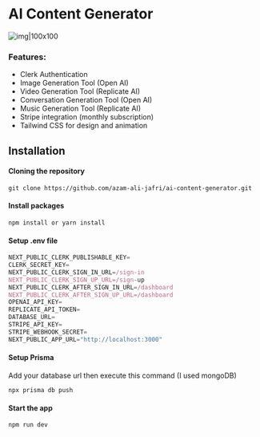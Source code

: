 # AI Content Generator

![img|100x100](https://res.cloudinary.com/dg18lu61g/image/upload/v1697522876/projects%20thumbnails/Screenshot_2023-10-17_at_11-23-38_AI_Content_Generator_vd2yej.png)

### Features:

- Clerk Authentication
- Image Generation Tool (Open AI)
- Video Generation Tool (Replicate AI)
- Conversation Generation Tool (Open AI)
- Music Generation Tool (Replicate AI)
- Stripe integration (monthly subscription)
- Tailwind CSS for design and animation

## Installation

#### Cloning the repository

```shell
git clone https://github.com/azam-ali-jafri/ai-content-generator.git
```

#### Install packages

```shell
npm install or yarn install
```

#### Setup .env file

```js
NEXT_PUBLIC_CLERK_PUBLISHABLE_KEY=
CLERK_SECRET_KEY=
NEXT_PUBLIC_CLERK_SIGN_IN_URL=/sign-in
NEXT_PUBLIC_CLERK_SIGN_UP_URL=/sign-up
NEXT_PUBLIC_CLERK_AFTER_SIGN_IN_URL=/dashboard
NEXT_PUBLIC_CLERK_AFTER_SIGN_UP_URL=/dashboard
OPENAI_API_KEY=
REPLICATE_API_TOKEN=
DATABASE_URL=
STRIPE_API_KEY=
STRIPE_WEBHOOK_SECRET=
NEXT_PUBLIC_APP_URL="http://localhost:3000"
```

#### Setup Prisma

Add your database url then execute this command (I used mongoDB)

```shell
npx prisma db push

```

#### Start the app

```shell
npm run dev
```
